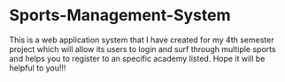 # Sports-Management-System
This is a web application system that I have created for my 4th semester project which will allow its users to login and surf through multiple sports and helps you to register to an specific academy listed.
Hope it will be helpful to you!!!
